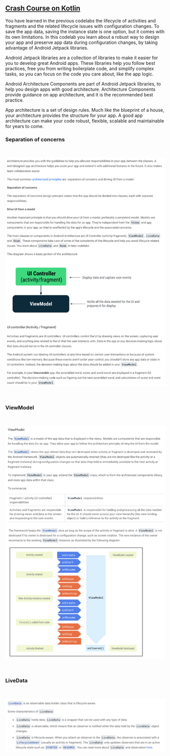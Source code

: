 ## [Crash Course on Kotlin](https://developer.android.com/codelabs/basic-android-kotlin-training-viewmodel?continue=https%3A%2F%2Fdeveloper.android.com%2Fcourses%2Fpathways%2Fandroid-basics-kotlin-unit-3-pathway-3%23codelab-https%3A%2F%2Fdeveloper.android.com%2Fcodelabs%2Fbasic-android-kotlin-training-viewmodel#0)


You have learned in the previous codelabs the lifecycle of activities and fragments and the related lifecycle issues with configuration changes. To save the app data, saving the instance state is one option, but it comes with its own limitations. In this codelab you learn about a robust way to design your app and preserve app data during configuration changes, by taking advantage of Android Jetpack libraries.

Android Jetpack libraries are a collection of libraries to make it easier for you to develop great Android apps. These libraries help you follow best practices, free you from writing boilerplate code, and simplify complex tasks, so you can focus on the code you care about, like the app logic.

Android Architecture Components are part of Android Jetpack libraries, to help you design apps with good architecture. Architecture Components provide guidance on app architecture, and it is the recommended best practice.

App architecture is a set of design rules. Much like the blueprint of a house, your architecture provides the structure for your app. A good app architecture can make your code robust, flexible, scalable and maintainable for years to come.


### Separation of concerns

<br>

![img](Lecture/1.png)

<br>

### ViewModel

<br>

![img](Lecture/2.png)
![img](Lecture/3.png)

<br>

### LiveData

<br>

![img](Lecture/4.png)

<br>

